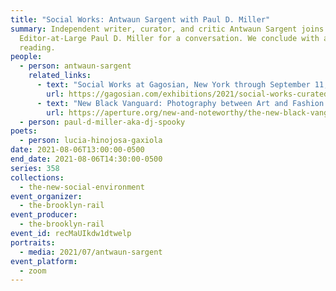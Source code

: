 ```yaml
---
title: "Social Works: Antwaun Sargent with Paul D. Miller"
summary: Independent writer, curator, and critic Antwaun Sargent joins Rail
  Editor-at-Large Paul D. Miller for a conversation. We conclude with a poetry
  reading.
people:
  - person: antwaun-sargent
    related_links:
      - text: "Social Works at Gagosian, New York through September 11, 2021 "
        url: https://gagosian.com/exhibitions/2021/social-works-curated-by-antwaun-sargent/
      - text: "New Black Vanguard: Photography between Art and Fashion (Aperture, 2019)"
        url: https://aperture.org/new-and-noteworthy/the-new-black-vanguard-photography-between-art-and-fashion/
  - person: paul-d-miller-aka-dj-spooky
poets:
  - person: lucia-hinojosa-gaxiola
date: 2021-08-06T13:00:00-0500
end_date: 2021-08-06T14:30:00-0500
series: 358
collections:
  - the-new-social-environment
event_organizer:
  - the-brooklyn-rail
event_producer:
  - the-brooklyn-rail
event_id: recMaUIkdw1dtwelp
portraits:
  - media: 2021/07/antwaun-sargent
event_platform:
  - zoom
---
```

